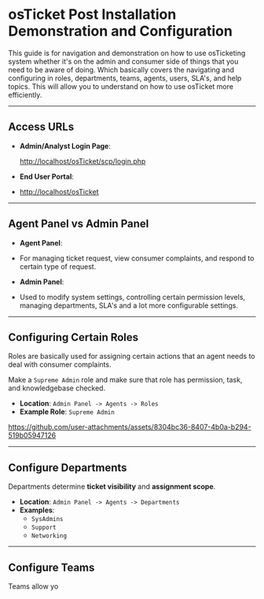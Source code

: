 # osTicket Post Installation Demonstration and Configuration


This guide is for navigation and demonstration on how to use osTicketing system whether it's on the admin and consumer side of things that you need to be aware of doing. Which basically covers the navigating and configuring in roles, departments, teams, agents, users, SLA's, and help topics. This will allow you to understand on how to use osTicket more efficiently.


---

## Access URLs

- **Admin/Analyst Login Page**:

  [http://localhost/osTicket/scp/login.php](http://localhost/osTicket/scp/login.php)

  
- **End User Portal**:


- [http://localhost/osTicket](http://localhost/osTicket)


---


## Agent Panel vs Admin Panel

- **Agent Panel**:


- For managing ticket request, view consumer complaints, and respond to certain type of request.

  
- **Admin Panel**:


- Used to modify system settings, controlling certain permission levels, managing departments, SLA's and a lot more configurable settings.


---

## Configuring Certain Roles

Roles are basically used for assigning certain actions that an agent needs to deal with consumer complaints.


Make a `Supreme Admin` role and make sure that role has permission, task, and knowledgebase checked.
- **Location**: `Admin Panel -> Agents -> Roles`
- **Example Role**: `Supreme Admin`


https://github.com/user-attachments/assets/8304bc36-8407-4b0a-b294-519b05947126


---

## Configure Departments

Departments determine **ticket visibility** and **assignment scope**.

- **Location**: `Admin Panel -> Agents -> Departments`
- **Examples**:
  - `SysAdmins`
  - `Support`
  - `Networking`

---

## Configure Teams

Teams allow yo
